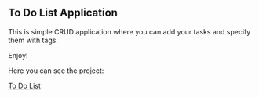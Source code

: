 ## To Do List Application

This is simple CRUD application where you can add your tasks and specify them with tags.

Enjoy!

Here you can see the project:

[To Do List](http://todo.zayaets.ru)